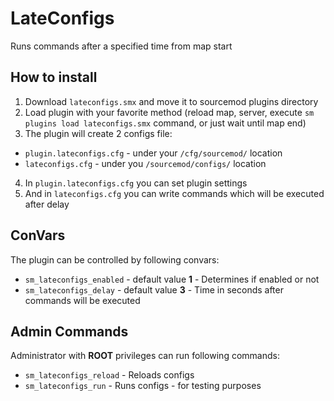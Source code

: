 # LateConfigs
Runs commands after a specified time from map start


## How to install
1. Download `lateconfigs.smx` and move it to sourcemod plugins directory
2. Load plugin with your favorite method (reload map, server, execute `sm plugins load lateconfigs.smx` command, or just wait until map end)
3. The plugin will create 2 configs file:
* `plugin.lateconfigs.cfg` - under your `/cfg/sourcemod/` location
* `lateconfigs.cfg` - under you `/sourcemod/configs/` location
4. In `plugin.lateconfigs.cfg` you can set plugin settings
5. And in `lateconfigs.cfg` you can write commands which will be executed after delay


## ConVars
The plugin can be controlled by following convars:
* `sm_lateconfigs_enabled` - default value **1** - Determines if enabled or not
* `sm_lateconfigs_delay` - default value **3** - Time in seconds after commands will be executed

## Admin Commands
Administrator with **ROOT** privileges can run following commands:
* `sm_lateconfigs_reload` - Reloads configs
* `sm_lateconfigs_run` - Runs configs - for testing purposes
